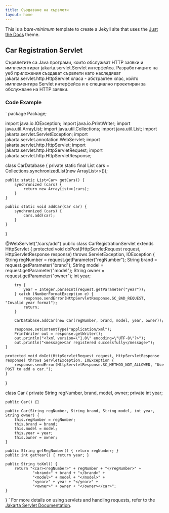 ```yaml
---
title: Създаване на сървлети
layout: home
---
```


This is a *bare-minimum* template to create a Jekyll site that uses the [Just the Docs] theme.

## Car Registration Servlet

Сървлетите са Java програми, които обслужват HTTP заявки и имплементират jakarta.servlet.Servlet интерфейса. Разработчиците на уеб приложения създават сървлети като наследяват jakarta.servlet.http.HttpServlet класа - абстрактен клас, който имплементира Servlet интерфейса и е специално проектиран за обслужване на HTTP заявки.

### Code Example
`
package Package;

import java.io.IOException;
import java.io.PrintWriter;
import java.util.ArrayList;
import java.util.Collections;
import java.util.List;
import jakarta.servlet.ServletException;
import jakarta.servlet.annotation.WebServlet;
import jakarta.servlet.http.HttpServlet;
import jakarta.servlet.http.HttpServletRequest;
import jakarta.servlet.http.HttpServletResponse;

class CarDatabase {
    private static final List<Car> cars = Collections.synchronizedList(new ArrayList<>());

    public static List<Car> getCars() {
        synchronized (cars) {
            return new ArrayList<>(cars);
        }
    }

    public static void addCar(Car car) {
        synchronized (cars) {
            cars.add(car);
        }
    }
}

@WebServlet("/cars/add")
public class CarRegistrationServlet extends HttpServlet {
    protected void doPost(HttpServletRequest request, HttpServletResponse response) throws ServletException, IOException {
        String regNumber = request.getParameter("regNumber");
        String brand = request.getParameter("brand");
        String model = request.getParameter("model");
        String owner = request.getParameter("owner");
        int year;

        try {
            year = Integer.parseInt(request.getParameter("year"));
        } catch (NumberFormatException e) {
            response.sendError(HttpServletResponse.SC_BAD_REQUEST, "Invalid year format");
            return;
        }

        CarDatabase.addCar(new Car(regNumber, brand, model, year, owner));

        response.setContentType("application/xml");
        PrintWriter out = response.getWriter();
        out.println("<?xml version=\"1.0\" encoding=\"UTF-8\"?>");
        out.println("<message>Car registered successfully</message>");
    }

    protected void doGet(HttpServletRequest request, HttpServletResponse response) throws ServletException, IOException {
        response.sendError(HttpServletResponse.SC_METHOD_NOT_ALLOWED, "Use POST to add a car.");
    }
}

class Car {
    private String regNumber, brand, model, owner;
    private int year;

    public Car() {}

    public Car(String regNumber, String brand, String model, int year, String owner) {
        this.regNumber = regNumber;
        this.brand = brand;
        this.model = model;
        this.year = year;
        this.owner = owner;
    }

    public String getRegNumber() { return regNumber; }
    public int getYear() { return year; }

    public String toXml() {
        return "<car><regNumber>" + regNumber + "</regNumber>" +
                "<brand>" + brand + "</brand>" +
                "<model>" + model + "</model>" +
                "<year>" + year + "</year>" +
                "<owner>" + owner + "</owner></car>";
    }
}
`
For more details on using servlets and handling requests, refer to the [Jakarta Servlet Documentation](https://jakarta.ee/specifications/servlet/).

[Just the Docs]: https://just-the-docs.github.io/just-the-docs/

